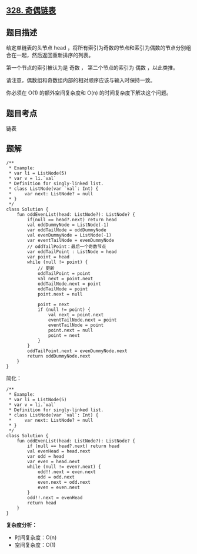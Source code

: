 ## [328. 奇偶链表](https://leetcode.cn/problems/odd-even-linked-list/description/)

## 题目描述

给定单链表的头节点 head ，将所有索引为奇数的节点和索引为偶数的节点分别组合在一起，然后返回重新排序的列表。

第一个节点的索引被认为是 奇数 ， 第二个节点的索引为 偶数 ，以此类推。

请注意，偶数组和奇数组内部的相对顺序应该与输入时保持一致。

你必须在 O(1) 的额外空间复杂度和 O(n) 的时间复杂度下解决这个问题。

## 题目考点

链表

## 题解
 
```
/**
 * Example:
 * var li = ListNode(5)
 * var v = li.`val`
 * Definition for singly-linked list.
 * class ListNode(var `val`: Int) {
 *     var next: ListNode? = null
 * }
 */
class Solution {
    fun oddEvenList(head: ListNode?): ListNode? {
        if(null == head?.next) return head
        val oddDummyNode = ListNode(-1)
        var oddTailNode = oddDummyNode
        val evenDummyNode = ListNode(-1)
        var eventTailNode = evenDummyNode
        // oddTailPoint：最后一个奇数节点
        var oddTailPoint : ListNode = head
        var point = head
        while (null != point) {
            // 更新
            oddTailPoint = point
            val next = point.next
            oddTailNode.next = point
            oddTailNode = point
            point.next = null

            point = next
            if (null != point) {
                val next = point.next
                eventTailNode.next = point
                eventTailNode = point
                point.next = null
                point = next
            }
        }
        oddTailPoint.next = evenDummyNode.next
        return oddDummyNode.next
    }
}
```

简化：

```
/**
 * Example:
 * var li = ListNode(5)
 * var v = li.`val`
 * Definition for singly-linked list.
 * class ListNode(var `val`: Int) {
 *     var next: ListNode? = null
 * }
 */
class Solution {
    fun oddEvenList(head: ListNode?): ListNode? {
        if (null == head?.next) return head
        val evenHead = head.next
        var odd = head
        var even = head.next
        while (null != even?.next) {
            odd!!.next = even.next
            odd = odd.next
            even.next = odd.next
            even = even.next
        }
        odd!!.next = evenHead
        return head
    }
}
```

**复杂度分析：**

- 时间复杂度：O(n)
- 空间复杂度：O(1) 
